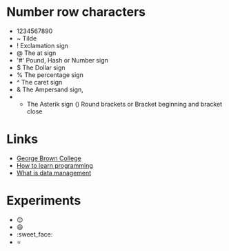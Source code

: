 # Number row characters 
- 1234567890
- ~ Tilde
- ! Exclamation sign
- @ The at sign
- '#' Pound, Hash or Number sign
- $ The Dollar sign
- % The percentage sign
- ^ The caret sign
- & The Ampersand sign, 
- * The Asterik sign
() Round brackets or Bracket beginning and bracket close
# Links
- [George Brown College](https://www.georgebrown.ca/)
- [How to learn programming](https://www.freecodecamp.org/news/how-to-learn-programming/)
- [What is data management](https://www.tableau.com/learn/articles/what-is-data-management#:~:text=Data%20management%20is%20the%20practice,the%20vast%20quantities%20of%20data.)
# Experiments
- :blush:
- :smile:
- :sweet_face:
- :star:



